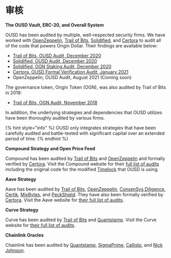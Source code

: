 # 审核

**The OUSD Vault, ERC-20, and Overall System**

OUSD has been audited by multiple, well-respected security firms. We have worked with [OpenZeppelin](https://openzeppelin.com/),  [Trail of Bits](https://www.trailofbits.com/), [Solidified](https://solidified.io/), and [Certora](https://www.certora.com/) to audit all of the code that powers Origin Dollar. Their findings are available below:

* [Trail of Bits, OUSD Audit, December 2020](https://github.com/OriginProtocol/security/blob/master/audits/Trail%20of%20Bits%20-%20Origin%20Dollar%20-%20Dec%202020.pdf)
* [Solidified, OUSD Audit, December 2020](https://github.com/OriginProtocol/security/blob/master/audits/Solidified%20-%20Origin%20Dollar%20-%20Dec%202020.pdf)
* [Solidified, OGN Staking Audit, December 2020](https://github.com/OriginProtocol/security/blob/master/audits/Solidified%20-%20OGN%20Staking%20-%20Dec%202020.pdf)
* [Certora, OUSD Formal Verification Audit, January 2021](https://www.certora.com/pubs/OriginFeb2021.pdf)
* OpenZeppelin, OUSD Audit, August 2021 \(Coming soon\)

The governance token, Origin Token \(OGN\), was also audited by Trail of Bits in 2018:

* [Trail of Bits, OGN Audit, November 2018](https://github.com/OriginProtocol/security/blob/master/audits/Trail%20of%20Bits%20-%20Origin%20Marketplace%20and%20OGN%20Token%20-%20Nov%202018.pdf)

In addition, the underlying strategies and dependencies that OUSD utilizes have been thoroughly audited by various firms.

{% hint style="info" %}
OUSD only integrates strategies that have been carefully audited and battle-tested with significant capital over an extended period of time.
{% endhint %}

**Compound Strategy and Open Price Feed**

Compound has been audited by [Trail of Bits](https://www.trailofbits.com) and [OpenZeppelin](https://openzeppelin.com/) and formally verified by [Certora](https://www.certora.com/). Visit the Compound website for their [full list of audits](https://compound.finance/docs/security#audits) including the original code for the modified [Timelock](../smart-contracts/api/timelock.md) that OUSD is using.

**Aave Strategy**

Aave has been audited by [Trail of Bits](https://www.trailofbits.com), [OpenZeppelin](https://openzeppelin.com/), [ConsenSys Diligence](https://consensys.net/diligence/), [Certik](https://certik.io/), [MixBytes](https://mixbytes.io/), and [PeckShield](https://peckshield.com/). They have also been formally verified by [Certora](https://www.certora.com/). Visit the Aave website for [their full list of audits](https://docs.aave.com/developers/security-and-audits).

**Curve Strategy**

Curve has been audited by [Trail of Bits](https://www.trailofbits.com) and [Quantstamp](https://quantstamp.com/). Visit the Curve website for [their full list of audits](https://www.curve.fi/audits).

**Chainlink Oracles**

Chainlink has been audited by [Quantstamp](https://github.com/smartcontractkit/chainlink/tree/bafa91c), [SigmaPrime](https://github.com/smartcontractkit/chainlink/tree/cee356), [Callisto](https://gist.github.com/yuriy77k/c3a70d212a7f9ecda715252e45073158), and [Nick Johnson](https://github.com/smartcontractkit/chainlink/tree/5327f9). 



